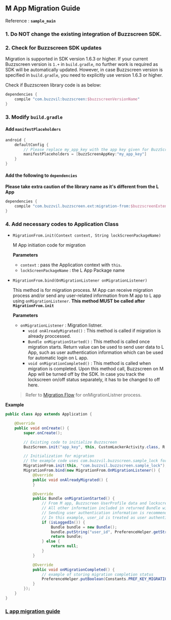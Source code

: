 ## M App Migration Guide

Reference : **`sample_main`**

### 1. Do NOT change the existing integration of Buzzscreen SDK.

### 2. Check for Buzzscreen SDK updates
Migration is supported in SDK version 1.6.3 or higher. If your current Buzzscreen version is `1.+` in `build.gradle`, no further work is required as SDK will be automatically updated. However, in case Buzzscreen version is specified in `build.gradle`, you need to explicitly use version 1.6.3 or higher.

Check if Buzzscreen library code is as below:
```groovy
dependencies {
    compile "com.buzzvil:buzzscreen:$buzzscreenVersionName"
}

```

### 3. Modify `build.gradle`

#### Add `manifestPlaceholders`

```groovy
android {
    defaultConfig {
        // Please replace my_app_key with the app key given for BuzzScreen integration process
        manifestPlaceholders = [buzzScreenAppKey:"my_app_key"]
    }
}
```

#### Add the following to `dependencies`
**Please take extra caution of the library name as it's different from the L App**

```groovy
dependencies {
    compile "com.buzzvil.buzzscreen.ext:migration-from:$buzzscreenExtentionVersionName"
}
```

### 4. Add necessary codes to Application Class
- `MigrationFrom.init(Context context, String lockScreenPackageName)`

    M App initiation code for migration

    **Parameters**
    - `context` : pass the Application context with `this`.
    - `lockScreenPackageName` : the L App Package name

- `MigrationFrom.bind(OnMigrationListener onMigrationListener)`

    This method is for migration process. M App can receive migration process and/or send any user-related information from M app to L app using `onMigrationListener`. **This method MUST be called after `MigrationFrom.init`**

    **Parameters**
    - `onMigrationListener` : Migration listner.
        - `void onAlreadyMigrated()` : This method is called if migration is already proccessed.
        - `Bundle onMigrationStarted()` : This method is called once migration starts. Return value can be used to send user data to L App, such as user authentication information which can be used for automatic login on L app.
        - `void onMigrationCompleted()` : This method is called when migration is completed. Upon this method call, Buzzscreen on M App will be turned off by the SDK. In case you track the lockscreen on/off status separately, it has to be changed to off here.

    > Refer to [Migration Flow](MIGRATION-L-EN.md#Normal-Migration-Flow) for onMigrationListner process.

**Example**

```java
public class App extends Application {

    @Override
    public void onCreate() {
        super.onCreate();

        // Existing code to initialize Buzzscreen
        BuzzScreen.init("app_key", this, CustomLockerActivity.class, R.drawable.image_on_fail);

        // Initialization for migration
        // the example code uses com.buzzvil.buzzscreen.sample_lock for the L app package name
        MigrationFrom.init(this, "com.buzzvil.buzzscreen.sample_lock");
        MigrationFrom.bind(new MigrationFrom.OnMigrationListener() {
            @Override
            public void onAlreadyMigrated() {
            }

            @Override
            public Bundle onMigrationStarted() {
                // From M app, Buzzscreen UserProfile data and lockscreen activation status will be automatically transferred to L app.
                // All other information included in returned Bundle will be sent to M app during migration.
                // Sending user authentication information is recommended in order to implement automatic login process on L app. 
                // In this example, user_id is treated as user authentication information and used to implement automatic login on L App.
                if (isLoggedIn()) {
                    Bundle bundle = new Bundle();
                    bundle.putString("user_id", PreferenceHelper.getString(Constants.PREF_KEY_USER_ID, ""));
                    return bundle;
                } else {
                    return null;
                }
            }

            @Override
            public void onMigrationCompleted() {
                // example of storing migration completion status
                PreferenceHelper.putBoolean(Constants.PREF_KEY_MIGRATION_COMPLETED, true);
            }
        });
    }
}

```

### [L app migration guide](FULL-MIGRATION-L-EN.md)